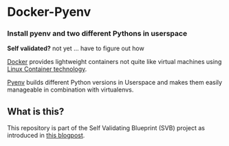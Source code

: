 # Docker-Pyenv

### Install pyenv and two different Pythons in userspace

**Self validated?** not yet ... have to figure out how

[Docker](https://www.docker.com/) provides lightweight containers not quite like virtual machines using [Linux Container technology](https://linuxcontainers.org).

[Pyenv](https://github.com/yyuu/pyenv) builds different Python versions in Userspace and makes them easily manageable in combination with virtualenvs.


## What is this?

This repository is part of the Self Validating Blueprint (SVB) project as introduced in [this blogpost](https://self-validating-blueprint.github.io/introduction/).
